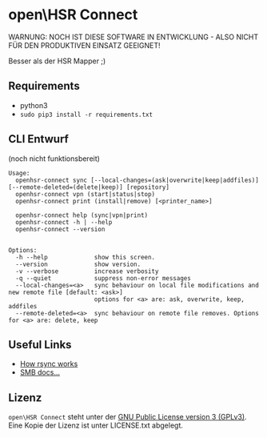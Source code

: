 # open\HSR Connect

WARNUNG: NOCH IST DIESE SOFTWARE IN ENTWICKLUNG - ALSO NICHT FÜR DEN PRODUKTIVEN EINSATZ GEEIGNET!

Besser als der HSR Mapper ;)

## Requirements

* python3
* `sudo pip3 install -r requirements.txt`

## CLI Entwurf

(noch nicht funktionsbereit)

```
Usage:
  openhsr-connect sync [--local-changes=(ask|overwrite|keep|addfiles)] [--remote-deleted=(delete|keep)] [repository]
  openhsr-connect vpn (start|status|stop)
  openhsr-connect print (install|remove) [<printer_name>]

  openhsr-connect help (sync|vpn|print)
  openhsr-connect -h | --help
  openhsr-connect --version


Options:
  -h --help             show this screen.
  --version             show version.
  -v --verbose          increase verbosity
  -q --quiet            suppress non-error messages
  --local-changes=<a>   sync behaviour on local file modifications and new remote file [default: <ask>]
                        options for <a> are: ask, overwrite, keep, addfiles
  --remote-deleted=<a>  sync behaviour on remote file removes. Options for <a> are: delete, keep
```


## Useful Links
* [How rsync works](https://rsync.samba.org/how-rsync-works.html)
* [SMB docs...](https://msdn.microsoft.com/en-us/library/ee878573.aspx)

## Lizenz

```open\HSR Connect``` steht unter der [GNU Public License version 3 (GPLv3)](https://www.gnu.org/licenses/gpl-3.0.html). Eine Kopie der Lizenz ist unter LICENSE.txt abgelegt.
